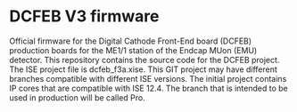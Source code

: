  DCFEB V3 firmware
================================================================
Official firmware for the Digital Cathode Front-End board (DCFEB)
production boards for the ME1/1 station of the Endcap MUon (EMU)
detector.
This repository contains the source code for the DCFEB project.
The ISE project file is dcfeb_f3a.xise.
This GIT project may have different branches compatible with
different ISE versions. The initial project contains IP cores
that are compatible with ISE 12.4.  The branch that is intended
to be used in production will be called Pro.
